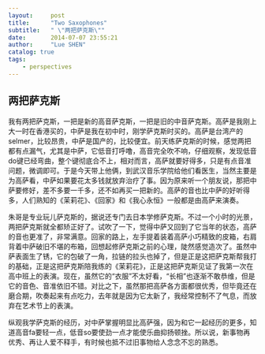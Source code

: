 ```yaml
---
layout:     post
title:      "Two Saxophones"
subtitle:   " \"两把萨克斯\""
date:       2014-07-07 23:55:21
author:     "Lue SHEN"
catalog: true
tags:
    - perspectives
---
```


## 两把萨克斯

我有两把萨克斯，一把是新的高音萨克斯，一把是旧的中音萨克斯。高萨是我刚上大一时在香港买的，中萨是我在初中时，刚学萨克斯时买的。高萨是台湾产的selmer，比较昂贵，中萨是国产的，比较便宜。前天练萨克斯的时候，感觉两把都有点漏气，尤其是中萨，它低音打呼噜，高音完全吹不响，仔细观察，发现低音do键已经弯曲，整个键彻底合不上，相对而言，高萨就要好得多，只是有点音准问题，微调即可。于是今天带上他俩，到武汉音乐学院给他们看医生，当然主要是为高萨看，中萨如果要花太多钱就放弃治疗了事。因为原来听一个朋友说，那把中萨要修好，差不多要一千多，还不如再买一把新的。高萨的音也比中萨的好听得多，人们熟知的《茉莉花》、《回家》和《我心永恒》一般都是由高萨来演奏。

朱哥是专业玩儿萨克斯的，据说还专门去日本学修萨克斯。不过一个小时的光景，两把萨克斯就全都矫正好了。试吹了一下，觉得中萨又回到了它当年的状态，高萨的音也更准了，非常满意。回家的路上，左手提着装着高萨小巧精致的皮箱，右肩背着中萨破旧不堪的布箱，回想起修萨克斯之前的心理，陡然感觉造次了。虽然中萨表面生了锈，它的包破了一角，拉链的拉头也掉了，但是正是这把萨克斯帮我打的基础，正是这把萨克斯陪我练的《茉莉花》，正是这把萨克斯见证了我第一次在高中班上的表演。现在，虽然它的“衣服”不太好看，“长相”也逐渐不敢恭维，但是它的音色、音准依旧不错。对比之下，虽然那把高萨各方面都很优秀，但毕竟还在磨合期，吹奏起来有点吃力，去年就是因为它太新了，我经常控制不了气息，而放弃在艺术节上的表演。

纵观我学萨克斯的经历，对中萨掌握明显比高萨强，因为和它一起经历的更多，知道高音fa要轻一点，低音so要使劲一点才能使乐曲抑扬顿挫。所以说，新事物再优秀、再让人爱不释手，有时候也抵不过旧事物给人念念不忘的熟悉。
